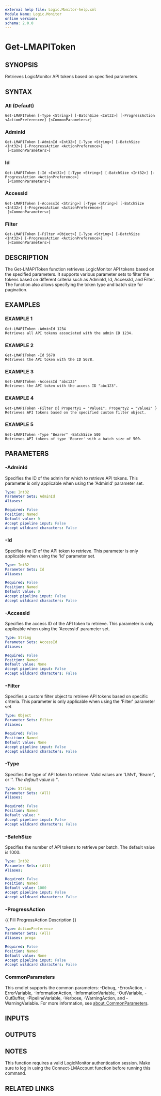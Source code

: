 ```yaml
---
external help file: Logic.Monitor-help.xml
Module Name: Logic.Monitor
online version:
schema: 2.0.0
---
```


# Get-LMAPIToken

## SYNOPSIS
Retrieves LogicMonitor API tokens based on specified parameters.

## SYNTAX

### All (Default)
```
Get-LMAPIToken [-Type <String>] [-BatchSize <Int32>] [-ProgressAction <ActionPreference>] [<CommonParameters>]
```

### AdminId
```
Get-LMAPIToken [-AdminId <Int32>] [-Type <String>] [-BatchSize <Int32>] [-ProgressAction <ActionPreference>]
 [<CommonParameters>]
```

### Id
```
Get-LMAPIToken [-Id <Int32>] [-Type <String>] [-BatchSize <Int32>] [-ProgressAction <ActionPreference>]
 [<CommonParameters>]
```

### AccessId
```
Get-LMAPIToken [-AccessId <String>] [-Type <String>] [-BatchSize <Int32>] [-ProgressAction <ActionPreference>]
 [<CommonParameters>]
```

### Filter
```
Get-LMAPIToken [-Filter <Object>] [-Type <String>] [-BatchSize <Int32>] [-ProgressAction <ActionPreference>]
 [<CommonParameters>]
```

## DESCRIPTION
The Get-LMAPIToken function retrieves LogicMonitor API tokens based on the specified parameters.
It supports various parameter sets to filter the tokens based on different criteria such as AdminId, Id, AccessId, and Filter.
The function also allows specifying the token type and batch size for pagination.

## EXAMPLES

### EXAMPLE 1
```
Get-LMAPIToken -AdminId 1234
Retrieves all API tokens associated with the admin ID 1234.
```

### EXAMPLE 2
```
Get-LMAPIToken -Id 5678
Retrieves the API token with the ID 5678.
```

### EXAMPLE 3
```
Get-LMAPIToken -AccessId "abc123"
Retrieves the API token with the access ID "abc123".
```

### EXAMPLE 4
```
Get-LMAPIToken -Filter @{ Property1 = "Value1"; Property2 = "Value2" }
Retrieves API tokens based on the specified custom filter object.
```

### EXAMPLE 5
```
Get-LMAPIToken -Type "Bearer" -BatchSize 500
Retrieves API tokens of type 'Bearer' with a batch size of 500.
```

## PARAMETERS

### -AdminId
Specifies the ID of the admin for which to retrieve API tokens.
This parameter is only applicable when using the 'AdminId' parameter set.

```yaml
Type: Int32
Parameter Sets: AdminId
Aliases:

Required: False
Position: Named
Default value: 0
Accept pipeline input: False
Accept wildcard characters: False
```

### -Id
Specifies the ID of the API token to retrieve.
This parameter is only applicable when using the 'Id' parameter set.

```yaml
Type: Int32
Parameter Sets: Id
Aliases:

Required: False
Position: Named
Default value: 0
Accept pipeline input: False
Accept wildcard characters: False
```

### -AccessId
Specifies the access ID of the API token to retrieve.
This parameter is only applicable when using the 'AccessId' parameter set.

```yaml
Type: String
Parameter Sets: AccessId
Aliases:

Required: False
Position: Named
Default value: None
Accept pipeline input: False
Accept wildcard characters: False
```

### -Filter
Specifies a custom filter object to retrieve API tokens based on specific criteria.
This parameter is only applicable when using the 'Filter' parameter set.

```yaml
Type: Object
Parameter Sets: Filter
Aliases:

Required: False
Position: Named
Default value: None
Accept pipeline input: False
Accept wildcard characters: False
```

### -Type
Specifies the type of API token to retrieve.
Valid values are 'LMv1', 'Bearer', or '*'.
The default value is '*'.

```yaml
Type: String
Parameter Sets: (All)
Aliases:

Required: False
Position: Named
Default value: *
Accept pipeline input: False
Accept wildcard characters: False
```

### -BatchSize
Specifies the number of API tokens to retrieve per batch.
The default value is 1000.

```yaml
Type: Int32
Parameter Sets: (All)
Aliases:

Required: False
Position: Named
Default value: 1000
Accept pipeline input: False
Accept wildcard characters: False
```

### -ProgressAction
{{ Fill ProgressAction Description }}

```yaml
Type: ActionPreference
Parameter Sets: (All)
Aliases: proga

Required: False
Position: Named
Default value: None
Accept pipeline input: False
Accept wildcard characters: False
```

### CommonParameters
This cmdlet supports the common parameters: -Debug, -ErrorAction, -ErrorVariable, -InformationAction, -InformationVariable, -OutVariable, -OutBuffer, -PipelineVariable, -Verbose, -WarningAction, and -WarningVariable. For more information, see [about_CommonParameters](http://go.microsoft.com/fwlink/?LinkID=113216).

## INPUTS

## OUTPUTS

## NOTES
This function requires a valid LogicMonitor authentication session.
Make sure to log in using the Connect-LMAccount function before running this command.

## RELATED LINKS
